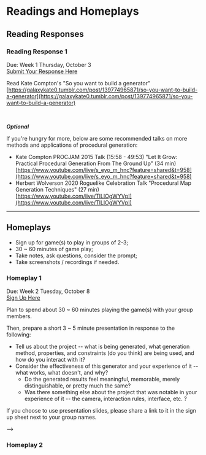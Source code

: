 # Readings and Homeplays
<!-- For full documentation visit [mkdocs.org](https://www.mkdocs.org).

## Commands

* `mkdocs new [dir-name]` - Create a new project.
* `mkdocs serve` - Start the live-reloading docs server.
* `mkdocs build` - Build the documentation site.
* `mkdocs -h` - Print help message and exit.

## Project layout

    mkdocs.yml    # The configuration file.
    docs/
        index.md  # The documentation homepage.
        ...       # Other markdown pages, images and other files. -->

## Reading Responses
<!--Brief description on what reading responses are.-->

### Reading Response 1

<div class="duedate">
<p>Due: Week 1 Thursday, October 3
</br><a href="https://forms.gle/TJzdPgYr1zuRAtCQ6">Submit Your Response Here</a></p>
</div>

Read Kate Compton's "So you want to build a generator" 
[https://galaxykate0.tumblr.com/post/139774965871/so-you-want-to-build-a-generator](https://galaxykate0.tumblr.com/post/139774965871/so-you-want-to-build-a-generator)

</br>

***Optional***

If you're hungry for more, below are some recommended talks on more methods and applications of procedural generation:

- Kate Compton PROCJAM 2015 Talk (15:58 - 49:53) "Let It Grow: Practical Procedural Generation From The Ground Up" (34 min) [https://www.youtube.com/live/s_eyo_m_hnc?feature=shared&t=958](https://www.youtube.com/live/s_eyo_m_hnc?feature=shared&t=958)
- Herbert Wolverson 2020 Roguelike Celebration Talk "Procedural Map Generation Techniques" (27 min) [https://www.youtube.com/live/TlLIOgWYVpI](https://www.youtube.com/live/TlLIOgWYVpI) 

---

<!--Other stuff...

Cellular Automata: https://tatasz.github.io/compound_ca/
AND
Writing Interesting AI (pg6 of Seeds Issue #3) https://www.procjam.com/seeds/issues/3/issue3.pdf 

-->

## Homeplays

- Sign up for game(s) to play in groups of 2-3;
- 30 ~ 60 minutes of game play;
- Take notes, ask questions, consider the prompt;
- Take screenshots / recordings if needed.

### Homeplay 1

<div class="duedate">
<p>Due: Week 2 Tuesday, October 8
</br><a href="https://docs.google.com/spreadsheets/d/1HrWVxhsBU-uBiyhZhQHnOK0SR3rnjlIrp7U_yHa5O1g/edit?usp=sharing">Sign Up Here</a></p>
</div>

Plan to spend about 30 ~ 60 minutes playing the game(s) with your group members.

Then, prepare a short 3 ~ 5 minute presentation in response to the following:

- Tell us about the project -- what is being generated, what generation method, properties, and constraints (do you think) are being used, and how do you interact with it?
- Consider the effectiveness of this generator and your experience of it -- what works, what doesn't, and why? 
    - Do the generated results feel meaningful, memorable, merely distinguishable, or pretty much the same?
    - Was there something else about the project that was notable in your experience of it -- the camera, interaction rules, interface, etc. ?

If you choose to use presentation slides, please share a link to it in the sign up sheet next to your group names.

-->

### Homeplay 2

<!--

YNGLET- https://triple-topping.itch.io/ynglet Level + Physics

-->